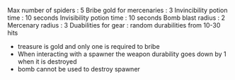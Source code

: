 Max number of spiders : 5
Bribe gold for  mercenaries : 3
Invincibility potion time : 10 seconds
Invisibility potion time : 10 seconds
Bomb blast radius : 2
Mercenary radius : 3
Duabilities for gear : random durabilities from 10-30 hits

- treasure is gold and only one is required to bribe
- When interacting with a spawner the weapon durability goes down by 1 when it is destroyed
- bomb cannot be used to destroy spawner
